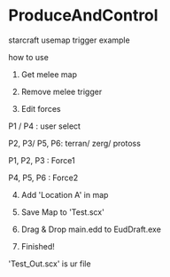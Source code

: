 # ProduceAndControl

starcraft usemap trigger example

how to use
1. Get melee map

2. Remove melee trigger

3. Edit forces

P1 / P4 : user select

P2, P3/ P5, P6: terran/ zerg/ protoss

P1, P2, P3 : Force1

P4, P5, P6 : Force2

4. Add 'Location A' in map

5. Save Map to 'Test.scx'

6. Drag & Drop main.edd to EudDraft.exe

7. Finished!

'Test_Out.scx' is ur file
